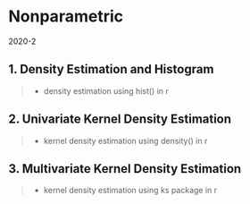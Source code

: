 # Nonparametric
2020-2 
## 1. Density Estimation and Histogram
> * density estimation using hist() in r 

## 2. Univariate Kernel Density Estimation
> * kernel density estimation using density() in r

## 3. Multivariate Kernel Density Estimation
> * kernel density estimation using ks package in r


